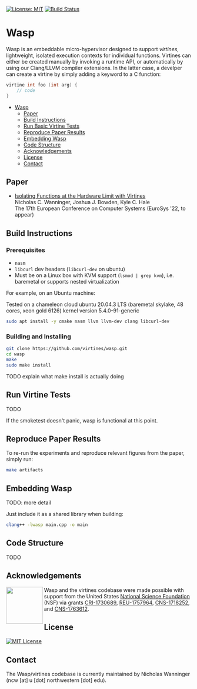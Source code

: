 [![License: MIT](https://img.shields.io/badge/License-MIT-yellow.svg)](https://opensource.org/licenses/MIT)
[![Build Status](https://app.travis-ci.com/virtines/wasp.svg?branch=main)](https://app.travis-ci.com/virtines/wasp)

# Wasp

Wasp is an embeddable micro-hypervisor designed to support _virtines_, lightweight,
isolated execution contexts for individual functions. Virtines can either be created
manually by invoking a runtime API, or automatically by using our Clang/LLVM compiler
extensions. In the latter case, a develper can create a virtine by simply adding
a keyword to a C function:

```C
virtine int foo (int arg) {
    // code
} 
```

- [Wasp](#wasp)
  * [Paper](#paper)
  * [Build Instructions](#build-instructions)
  * [Run Basic Virtine Tests](#run-virtine-tests)
  * [Reproduce Paper Results](#reproduce-paper-results)
  * [Embedding Wasp](#embedding-wasp)
  * [Code Structure](#code-structure)
  * [Acknowledgements](#acknowledgements)
  * [License](#license)
  * [Contact](#contact)

## Paper
* [Isolating Functions at the Hardware Limit with Virtines](https://nickw.io/papers/eurosys22.pdf)<br>
Nicholas C. Wanninger, Joshua J. Bowden, Kyle C. Hale<br>
The 17th European Conference on Computer Systems (EuroSys '22, to appear)

## Build Instructions

### Prerequisites
- `nasm`
- `libcurl` dev headers (`libcurl-dev` on ubuntu)
- Must be on a Linux box with KVM support (`lsmod | grep kvm`), i.e. baremetal or supports nested virtualization

For example, on an Ubuntu machine:

Tested on a chameleon cloud ubuntu 20.04.3 LTS (baremetal skylake, 48 cores, xeon gold 6126) kernel version 5.4.0-91-generic
```bash
sudo apt install -y cmake nasm llvm llvm-dev clang libcurl-dev
```


### Building and Installing

```bash
git clone https://github.com/virtines/wasp.git
cd wasp
make
sudo make install
```

TODO explain what make install is actually doing

## Run Virtine Tests
TODO

If the smoketest doesn't panic, wasp is functional at this point.

## Reproduce Paper Results

To re-run the experiments and reproduce relevant figures from the paper,
simply run:

```bash
make artifacts
```

## Embedding Wasp

TODO: more detail

Just include it as a shared library when building:

```bash
clang++ -lwasp main.cpp -o main
```


## Code Structure
TODO

## Acknowledgements

<img align="left" src="https://www.nsf.gov/images/logos/NSF_4-Color_bitmap_Logo.png" height=100/>

Wasp and the virtines codebase were made possible with support from the
United States [National Science
Foundation](https://nsf.gov) (NSF) via grants [CRI-1730689](https://nsf.gov/awardsearch/showAward?AWD_ID=1730689&HistoricalAwards=false), [REU-1757964](https://www.nsf.gov/awardsearch/showAward?AWD_ID=1757964), [CNS-1718252](https://www.nsf.gov/awardsearch/showAward?AWD_ID=1718252&HistoricalAwards=false), and [CNS-1763612](https://www.nsf.gov/awardsearch/showAward?AWD_ID=1763612&HistoricalAwards=false).<br>

## License
[![MIT License](http://seawisphunter.com/minibuffer/api/MIT-License-transparent.png)](https://github.com/HExSA-Lab/nautilus/blob/master/LICENSE.txt)

## Contact
The Wasp/virtines codebase is currently maintained by Nicholas Wanninger (ncw [at] u [dot] northwestern [dot] edu).
